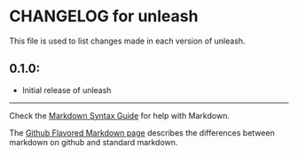 # CHANGELOG for unleash

This file is used to list changes made in each version of unleash.

## 0.1.0:

* Initial release of unleash

- - -
Check the [Markdown Syntax Guide](http://daringfireball.net/projects/markdown/syntax) for help with Markdown.

The [Github Flavored Markdown page](http://github.github.com/github-flavored-markdown/) describes the differences between markdown on github and standard markdown.

